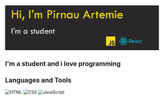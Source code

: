 ![Header](https://github.com/ArtemiePirnau/ArtemiePirnau/blob/main/banner.jpg)

## I'm a student and i love programming

## Languages and Tools

![HTML](https://img.shields.io/badge/HTML-E34F26??style=for-the-badge&logo=)
![CSS](https://img.shields.io/badge/CSS-1572B6??style=for-the-badge&logo=css)
![JavaScript](https://img.shields.io/badge/JavaScript-ffd83a??style=for-the-badge&logo=js)
